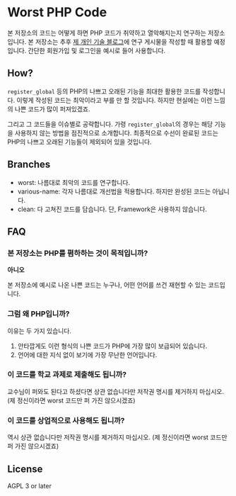 Worst PHP Code
==============

본 저장소의 코드는 어떻게 하면 PHP 코드가 취약하고 열악해지는지 연구하는 저장소입니다.
본 저장소는 추후 [제 개인 기술 블로그](https://item4.github.io/)에 연구 게시물을 작성할 때 활용할 예정입니다.
간단한 회원가입 및 로그인을 예시로 들어 사용합니다.

How?
----
`register_global` 등의 PHP의 나쁘고 오래된 기능을 최대한 활용한 코드를 작성합니다.
이렇게 작성된 코드는 최악이라고 부를 만 할 것입니다.
하지만 현실에는 이런 느낌의 나쁜 코드가 많이 퍼져있겠죠.

그리고 그 코드들을 이슈별로 공략합니다.
가령 `register_global`의 경우는 해당 기능을 사용하지 않는 방법을 점진적으로 소개합니다.
최종적으로 수선이 완료된 코드는 PHP의 나쁘고 오래된 기능들이 제외되어 있을 것입니다.

Branches
--------

* worst: 나름대로 최악의 코드를 연구합니다.
* various-name: 각자 나름대로 개선법을 적용합니다. 하지만 완성된 코드는 아닙니다.
* clean: 다 고쳐진 코드를 담습니다. 단, Framework은 사용하지 않습니다.

FAQ
---

### 본 저장소는 PHP를 폄하하는 것이 목적입니까?

**아니오**

본 저장소에 예시로 나온 나쁜 코드는 누구나, 어떤 언어를 쓰건 재현할 수 있는 코드입니다.


### 그럼 왜 PHP입니까?

이유는 두 가지 있습니다.

1. 안타깝게도 이런 형식의 나쁜 코드가 PHP에 가장 많이 보급되어 있습니다.
2. 언어에 대한 지식 없이 보기에 가장 무난한 언어입니다.


### 이 코드를 학교 과제로 제출해도 됩니까?

교수님이 퍼와도 된다고 하셨다면 상관 없습니다만 저작권 명시를 제거하지 마십시오.
(제 정신이라면 worst 코드만 퍼 가진 않으시겠죠)


### 이 코드를 상업적으로 사용해도 됩니까?

역시 상관 없습니다만 저작권 명시를 제거하지 마십시오.
(제 정신이라면 worst 코드만 퍼 가진 않으시겠죠)


License
-------

AGPL 3 or later
